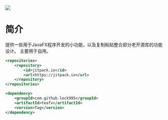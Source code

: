 [![](https://jitpack.io/v/leck995/teafx.svg)](https://jitpack.io/#leck995/teafx)
# 简介
提供一些用于JavaFX程序开发的小功能，以及复制粘贴整合部分老开源库的功能设计。
主要用于自用。
```xml
<repositories>
    <repository>
        <id>jitpack.io</id>
        <url>https://jitpack.io</url>
    </repository>
</repositories>
```
```xml
<dependency>
    <groupId>com.github.leck995</groupId>
    <artifactId>teafx</artifactId>
    <version>Tag</version>
</dependency>
```